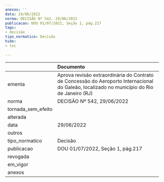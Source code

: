 ```yaml
---
anexos: ''
data: 29/06/2022
norma: DECISÃO Nº 542, 29/06/2022
publicacao: DOU 01/07/2022, Seção 1, pág.217
tags:
- decisão
tipo_normatico: Decisão
hide: 
- toc 
 
---
```


|                    | Documento                                                                                                                                   |
|:-------------------|:--------------------------------------------------------------------------------------------------------------------------------------------|
| ementa             | Aprova revisão extraordinária do Contrato de Concessão do Aeroporto Internacional do Galeão, localizado no município do Rio de Janeiro (RJ) |
| norma              | DECISÃO Nº 542, 29/06/2022                                                                                                                  |
| tornada_sem_efeito |                                                                                                                                             |
| alterada           |                                                                                                                                             |
| data               | 29/06/2022                                                                                                                                  |
| outros             |                                                                                                                                             |
| tipo_normatico     | Decisão                                                                                                                                     |
| publicacao         | DOU 01/07/2022, Seção 1, pág.217                                                                                                            |
| revogada           |                                                                                                                                             |
| em_vigor           |                                                                                                                                             |
| anexos             |                                                                                                                                             |
